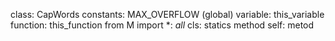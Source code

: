 class:  CapWords
constants: MAX_OVERFLOW
(global) variable: this_variable
function: this_function
from M import *: _all_
cls: statics method
self: metod
 
